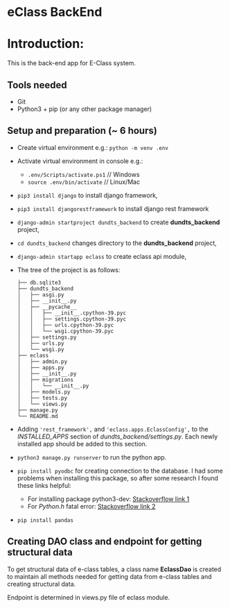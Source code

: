 # eClass BackEnd

# Introduction:
This is the back-end app for E-Class system.

## Tools needed
* Git
* Python3 + pip (or any other package manager)

## Setup and preparation (~ 6 hours)
* Create virtual environment e.g.: `python -m venv .env`
* Activate virtual environment in console e.g.:
    * `.env/Scripts/activate.ps1` // Windows
    * `source .env/bin/activate` // Linux/Mac
* `pip3 install django` to install django framework,
* `pip3 install djangorestframework` to install django rest framework
* `django-admin startproject dundts_backend` to create **dundts_backend** project,
* `cd dundts_backend` changes directory to the **dundts_backend** project,
* `django-admin startapp eclass` to create eclass api module,
* The tree of the project is as follows:

  ```shell
  ├── db.sqlite3
  ├── dundts_backend
  │   ├── asgi.py
  │   ├── __init__.py
  │   ├── __pycache__
  │   │   ├── __init__.cpython-39.pyc
  │   │   ├── settings.cpython-39.pyc
  │   │   ├── urls.cpython-39.pyc
  │   │   └── wsgi.cpython-39.pyc
  │   ├── settings.py
  │   ├── urls.py
  │   └── wsgi.py
  ├── eclass
  │   ├── admin.py
  │   ├── apps.py
  │   ├── __init__.py
  │   ├── migrations
  │   │   └── __init__.py
  │   ├── models.py
  │   ├── tests.py
  │   └── views.py
  ├── manage.py
  └── README.md
  ```
  
* Adding `'rest_framework',` and `'eclass.apps.EclassConfig',` to the *INSTALLED_APPS* section of *dundts_backend/settings.py*.
Each newly installed app should be added to this section.
* `python3 manage.py runserver` to run the python app.

* `pip install pyodbc`
for creating connection to the database.
I had some problems when installing this package, so after some research I found these links helpful:
  * For installing package python3-dev: [Stackoverflow link 1](https://stackoverflow.com/questions/52887357/problems-when-installing-python3-dev)
  * For *Python.h* fatal error: [Stackoverflow link 2](https://stackoverflow.com/questions/21530577/fatal-error-python-h-no-such-file-or-directory)
* `pip install pandas`

## Creating DAO class and endpoint for getting structural data
To get structural data of e-class tables, a class name **EclassDao** is created 
to maintain all methods needed for getting data from e-class tables and creating structural data.

Endpoint is determined in views.py file of eclass module.
